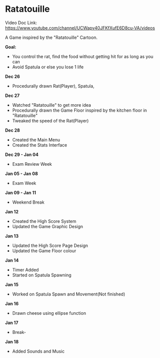 Ratatouille
==============
Video Doc Link: https://www.youtube.com/channel/UCWapv40JFKfXufE6D8cu-VA/videos

A Game inspired by the "Ratatouille" Cartoon.

<b>Goal:</b> 
- You control the rat, find the food without getting hit for as long as you can
- Avoid Spatula or else you lose 1 life

<b>Dec 26</b>
- Procedurally drawn Rat(Player), Spatula,

<b>Dec 27</b>
- Watched "Ratatouille" to get more idea
- Procedurally drawn the Game Floor inspired by the kitchen floor in "Ratatouille"
- Tweaked the speed of the Rat(Player)

<b>Dec 28</b>
- Created the Main Menu
- Created the Stats Interface

<b>Dec 29 - Jan 04</b>
- Exam Review Week

<b>Jan 05 - Jan 08</b>
- Exam Week
 
<b>Jan 09 - Jan 11</b>
- Weekend Break

<b>Jan 12</b>
- Created the High Score System
- Updated the Game Graphic Design

<b>Jan 13</b>
- Updated the High Score Page Design
- Updated the Game Floor colour

<b>Jan 14</b>
- Timer Added
- Started on Spatula Spawning

<b>Jan 15</b>
- Worked on Spatula Spawn and Movement(Not finished)

<b>Jan 16</b>
- Drawn cheese using ellipse function

<b>Jan 17</b>
- Break- 

<b>Jan 18</b>
- Added Sounds and Music
